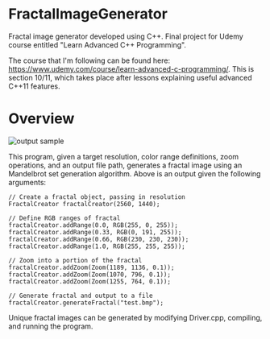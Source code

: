 # FractalImageGenerator
Fractal image generator developed using C++. Final project for Udemy course entitled "Learn Advanced C++ Programming".

The course that I'm following can be found here: https://www.udemy.com/course/learn-advanced-c-programming/. This is section 10/11, which takes place after lessons explaining useful advanced C++11 features.

# Overview
![output sample](outputSample.bmp)

This program, given a target resolution, color range definitions, zoom operations, and an output file path, generates a fractal image using an Mandelbrot set generation algorithm. Above is an output given the following arguments:

```
// Create a fractal object, passing in resolution
FractalCreator fractalCreator(2560, 1440);

// Define RGB ranges of fractal
fractalCreator.addRange(0.0, RGB(255, 0, 255));
fractalCreator.addRange(0.33, RGB(0, 191, 255));
fractalCreator.addRange(0.66, RGB(230, 230, 230));
fractalCreator.addRange(1.0, RGB(255, 255, 255));

// Zoom into a portion of the fractal
fractalCreator.addZoom(Zoom(1189, 1136, 0.1));
fractalCreator.addZoom(Zoom(1070, 796, 0.1));
fractalCreator.addZoom(Zoom(1255, 764, 0.1));

// Generate fractal and output to a file
fractalCreator.generateFractal("test.bmp");
```

Unique fractal images can be generated by modifying Driver.cpp, compiling, and running the program.
